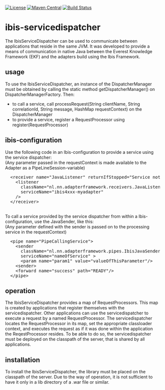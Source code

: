 [![License](https://img.shields.io/badge/License-Apache%202.0-blue.svg)](https://github.com/ibissource/ibis-servicedispatcher/blob/master/LICENSE)
[![Maven Central](https://img.shields.io/maven-central/v/org.ibissource/service-dispatcher-parent.svg?label=Maven%20Central)](https://search.maven.org/search?q=g:org.ibissource)
[![Build Status](https://travis-ci.org/ibissource/ibis-servicedispatcher.png?branch=master)](https://travis-ci.org/ibissource/ibis-servicedispatcher)

ibis-servicedispatcher
=======================


The IbisServiceDispatcher can be used to communicate between applications that reside in the same
JVM. 
It was developed to provide a means of communication in native Java between the Everest 
Knowledge Framework (EKF) and the adapters build using the Ibis Framework.

<h2>usage</h2>
To use the IbisServiceDispatcher, an instance of the DispatcherManager 
must be obtained by calling the static method getDispatcherManager()
on DispatcherManagerFactory. Then: 
<ul>
  <li>to call a service, call processRequest(String clientName, String correlationId, String message, HashMap requestContext) on the DispatcherManager</li>
  <li>to provide a service, register a RequestProcessor using 
  register(RequestProcessor)</li>
</ul>

<h2>ibis-configuration</h2>
Use the following code in an Ibis-configuration to provide a service using the service dispatcher:<br>
(Any parameter passed in the requestContext is made available to the Adapter as a PipeLineSession-variable)
<pre>
  &lt;receiver name="JavaListener" returnIfStopped="Service not available"&gt;
    &lt;listener 
      className="nl.nn.adapterframework.receivers.JavaListener" 
      serviceName="ibis4xxx-myadapter" 
    /&gt;
  &lt;/receiver&gt;
</pre>
<br>
To call a service provided by the service dispatcher from within a Ibis-configuration, use the JavaSender, like this:<br>
(Any parameter defined with the sender is passed on to the processing service in the requestContext)
<pre>
  &lt;pipe name="PipeCallingService"&gt;
    &lt;sender 
      className="nl.nn.adapterframework.pipes.IbisJavaSender" 
      serviceName="nameOfService" &gt;
      &lt;param name="param1" value="valueOfThisParameter"/&gt;
    &lt;sender&gt;
    &lt;forward name="success" path="READY"/&gt;
  &lt;/pipe&gt;
</pre>

<h2>operation</h2>
The IbisServiceDispatcher provides a map of RequestProcessors. This map is created by applications
that register themselves with the servicedispatcher. Other applications can use the 
servicedispatcher to execute a request by a named RequestProcessor. The servicedispatcher
locates the RequestProcessor in its map, set the appropriate classloader context, and executes
the request as if it was done within the application the ReqestProcessor resides.
To be able to do so, the servicedispatcher must be deployed on the classpath of the server, that 
is shared by all applications.

<h2>installation</h2>
To install the IbisServiceDispatcher, the library must be
placed on the classpath of the server. Due to the way of operation, it is not sufficient to have
it only in a lib directory of a .war file or similar.
